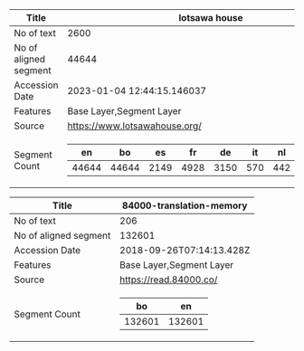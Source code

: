|Title | lotsawa house |
| --- | --- |
|No of text | 2600 |
|No of aligned segment | 44644 |
|Accession Date | 2023-01-04 12:44:15.146037 |
|Features | Base Layer,Segment Layer |
|Source | https://www.lotsawahouse.org/ |
|Segment Count |<table><thead><tr><th>en</th><th>bo</th><th>es</th><th>fr</th><th>de</th><th>it</th><th>nl</th><th>zh</th><th>pt</th></tr></thead><tbody><tr><td>44644</td><td>44644</td><td>2149</td><td>4928</td><td>3150</td><td>570</td><td>442</td><td>1635</td><td>901</td></tr></tbody></table> |

|Title | 84000-translation-memory |
| --- | --- |
|No of text | 206 |
|No of aligned segment | 132601 |
|Accession Date | 2018-09-26T07:14:13.428Z |
|Features | Base Layer,Segment Layer |
|Source | https://read.84000.co/ |
|Segment Count |<table><thead><tr><th>bo</th><th>en</th></tr></thead><tbody><tr><td>132601</td><td>132601</td></tr></tbody></table> |






